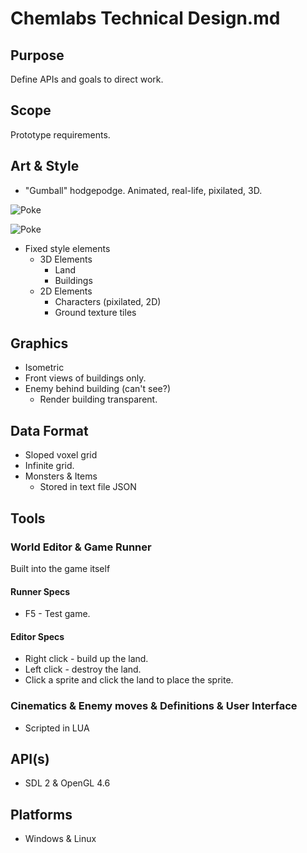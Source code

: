 # Chemlabs Technical Design.md

## Purpose

Define APIs and goals to direct work.

## Scope

Prototype requirements.

## Art & Style

* "Gumball" hodgepodge. Animated, real-life, pixilated, 3D.

![Poke](https://serebii.net/pokearth/maps/sinnoh-pt/64.png)

![Poke](https://cdn.bulbagarden.net/upload/4/48/Twinleaf_Town_Pt.png)

* Fixed style elements
  * 3D Elements
    * Land 
    * Buildings
  * 2D Elements
    * Characters (pixilated, 2D)
    * Ground texture tiles

## Graphics

* Isometric
* Front views of buildings only.
* Enemy behind building (can't see?)
  * Render building transparent.
 
## Data Format

* Sloped voxel grid 
* Infinite grid.
* Monsters & Items 
  * Stored in text file JSON
 
## Tools

### World Editor & Game Runner

Built into the game itself

#### Runner Specs

* F5 - Test game.

#### Editor Specs

  * Right click - build up the land.
  * Left click - destroy the land.
  * Click a sprite and click the land to place the sprite.
  
### Cinematics & Enemy moves & Definitions & User Interface

* Scripted in LUA

## API(s)

* SDL 2 & OpenGL 4.6

## Platforms

* Windows & Linux











